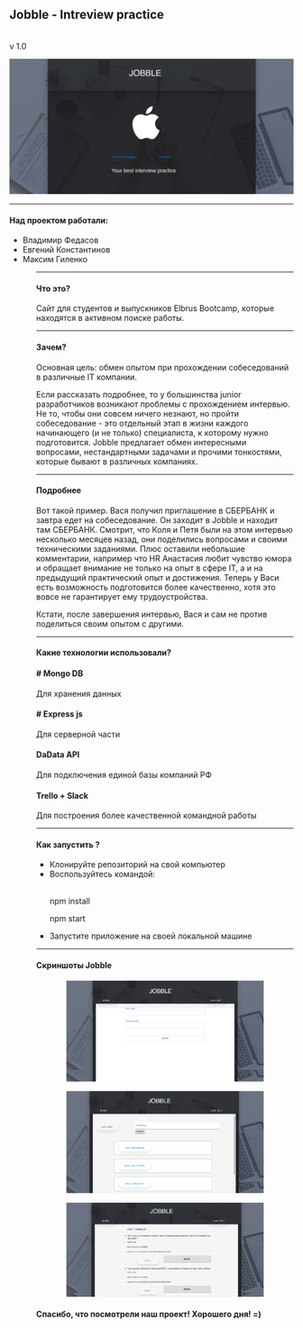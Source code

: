 <h2> <strong> Jobble - Intreview practice </strong> </h2> 
  <br>v 1.0
<p align="center">
  <img src="screenshots/jobble1.png" width="750" alt="Start page">
</p>
<hr>
<h4><strong>Над проектом работали: </strong></h4>
<ul>
<li>Владимир Федасов</li>
<li>Евгений Константинов</li>
<li>Максим Гиленко</li>
<ul>

<hr>
<h4> <strong> Что это? </strong></h4>
<p>Сайт для студентов и выпускников Elbrus Bootcamp, которые находятся в активном поиске работы.</p>

<hr>
<h4> <strong> Зачем? </strong></h4>
<p>Основная цель: обмен опытом при прохождении собеседований в различные IT компании. </p>
<p>Если рассказать подробнее, то у большинства junior разработчиков возникают проблемы с прохождением интервью. Не то, чтобы они совсем ничего незнают, но пройти собеседование - это отдельный этап в жизни каждого начинающего (и не только) специалиста, к которому нужно подготовится.
Jobble предлагает обмен интересными вопросами, нестандартными задачами и прочими тонкостями, которые бывают в различных компаниях. </p>

<hr>
<h4> <strong> Подробнее </strong> </h4>
<p>Вот такой пример. Вася получил приглашение в СБЕРБАНК и завтра едет на собеседование. Он заходит в Jobble и находит там СБЕРБАНК. Смотрит, что Коля и Петя были на этом интервью несколько месяцев назад, они поделились вопросами и своими техническими заданиями. Плюс оставили небольшие комментарии, например что HR Анастасия любит чувство юмора и обращает внимание не только на опыт в сфере IT, а и на предыдущий практический опыт и достижения. Теперь у Васи есть возможность подготовится более качественно, хотя это вовсе не гарантирует ему трудоустройства.</p> <p>Кстати, после завершения интервью, Вася и сам не против поделиться своим опытом с другими. 
</p>

<hr>
<h4> <strong> Какие технологии использовали? </strong> </h4>

<h4> # Mongo DB </h4>
<p>Для хранения данных </p>

<h4> # Express js </h4>
<p>Для серверной части </p>

<h4> DaData API </h4>
<p>Для подключения единой базы компаний РФ </p>

<h4> Trello + Slack </h4>
<p>Для построения более качественной командной работы </p>


<hr>
<h4> <strong> Как запустить ? </strong></h4>
<ul>
<li> Клонируйте репозиторий на свой компьютер </li>
<li> Воспользуйтесь командой: </li>
    <br>
    <p>npm install </p>
    <p>npm start </p>
<li> Запустите приложение на своей локальной машине </li>
</ul>

<hr>
<h4> <strong> Скриншоты Jobble </strong></h4>


<p align="center">
  <img src="screenshots/jobble2.png" width="350" alt="Login page">
</p>

<p align="center">
  <img src="screenshots/jobble3.png" width="350" alt="Jobble main page">
</p>

<p align="center">
  <img src="screenshots/jobble4.png" width="350" alt="Interview page">
</p>

<h4> Спасибо, что посмотрели наш проект! Хорошего дня! =) </h4>

